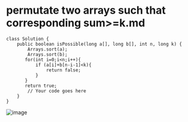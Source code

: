 # permutate two arrays such that corresponding sum>=k.md 
```
class Solution {
    public boolean isPossible(long a[], long b[], int n, long k) {
        Arrays.sort(a);
        Arrays.sort(b);
       for(int i=0;i<n;i++){
           if (a[i]+b[n-i-1]<k){
               return false;
           }
       }
       return true;
        // Your code goes here
    }
}
```
![image](https://github.com/sri-singhal/DSA-JAVA-/assets/98937798/00ce4149-5ca2-4341-a61e-aaab272a3f4e)
